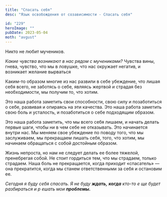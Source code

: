 ```yaml
---
title: "Спасать себя"
desc: "Язык освобождения от созависимости - Спасать себя"

id: "229"
heroImage: ""
pubDate: 2023-05-04
moth: "avgust"
---
```


Никто не любит мучеников.

_Какие чувства возникают в нас рядом с мучениками?_ Чувства вины, гнева,
чувство, что мы в ловушке, что нас окружает негатив, и возникает желание
вырваться

Каким-то образом многие из нас развили в себе убеждение, что лишая себя всего,
не заботясь о себе, являясь жертвой и страдая без необходимости, мы получим
то, что хотим.

Это наша работа заметить свои способности, свою силу и позаботиться о себе,
развивая и опираясь на эти качества. Это наша работа заметить свою боль и
усталость, и позаботиться о себе подходящим образом.

Это наша работа заметить, что мы всего себя лишаем, и начать делать первые
шаги, чтобы ни в чем себе не отказывать. Это начинается внутри нас. Мы меняем
свое убеждение по поводу того, что мы заслуживаем, мы прекращаем лишать себя,
того, что хотим, мы начинаем обращаться с собой достойным образом.

Жизнь непроста, но нам не следует делать ее более тяжелой, пренебрегая собой.
Не стоит гордиться тем, что мы страдаем, только страдаем. Наша боль не
прекращается, когда приходит «спасатель» — она прекратится, когда мы станем
ответственными за себя и остановим ее.

_Сегодня_ _я_ _буду_ _себя_ _спасать._ _Я_ _не_ _буду_ **_ждать,_**
**_когда_** _кто-то_ _е_ _ще_ _будет_ _разбираться_ _и_ _р_ _ешать_ _мои_
**_проблемы._**
